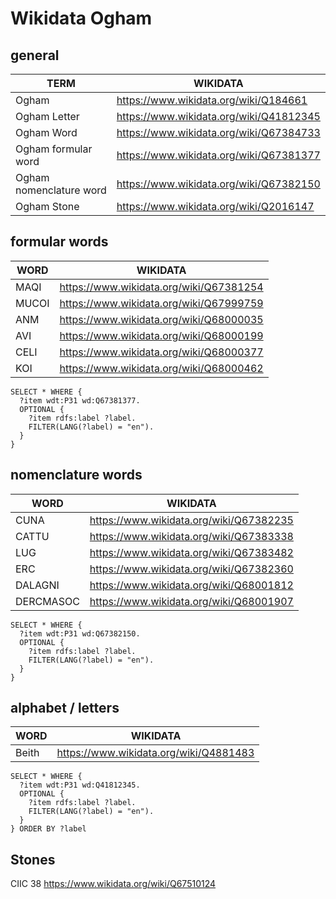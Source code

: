 # Wikidata Ogham

## general

| TERM | WIKIDATA |
|------|----------|
| Ogham | https://www.wikidata.org/wiki/Q184661 |
| Ogham Letter | https://www.wikidata.org/wiki/Q41812345 |
| Ogham Word | https://www.wikidata.org/wiki/Q67384733 |
| Ogham formular word | https://www.wikidata.org/wiki/Q67381377 |
| Ogham nomenclature word | https://www.wikidata.org/wiki/Q67382150 |
| Ogham Stone  | https://www.wikidata.org/wiki/Q2016147 |

## formular words

| WORD | WIKIDATA |
|------|----------|
| MAQI | https://www.wikidata.org/wiki/Q67381254 |
| MUCOI | https://www.wikidata.org/wiki/Q67999759 |
| ANM | https://www.wikidata.org/wiki/Q68000035 |
| AVI | https://www.wikidata.org/wiki/Q68000199 |
| CELI | https://www.wikidata.org/wiki/Q68000377 |
| KOI | https://www.wikidata.org/wiki/Q68000462 |

```
SELECT * WHERE {
  ?item wdt:P31 wd:Q67381377.
  OPTIONAL {
	?item rdfs:label ?label.
	FILTER(LANG(?label) = "en").
  }
}
```

## nomenclature words

| WORD | WIKIDATA |
|------|----------|
| CUNA | https://www.wikidata.org/wiki/Q67382235 |
| CATTU | https://www.wikidata.org/wiki/Q67383338 |
| LUG | https://www.wikidata.org/wiki/Q67383482 |
| ERC | https://www.wikidata.org/wiki/Q67382360 |
| DALAGNI | https://www.wikidata.org/wiki/Q68001812 |
| DERCMASOC | https://www.wikidata.org/wiki/Q68001907 |

```
SELECT * WHERE {
  ?item wdt:P31 wd:Q67382150.
  OPTIONAL {
    ?item rdfs:label ?label.
    FILTER(LANG(?label) = "en").
  }
}
```

## alphabet / letters

| WORD | WIKIDATA |
|------|----------|
| Beith | https://www.wikidata.org/wiki/Q4881483 |

```
SELECT * WHERE {
  ?item wdt:P31 wd:Q41812345.
  OPTIONAL {
    ?item rdfs:label ?label.
    FILTER(LANG(?label) = "en").
  }
} ORDER BY ?label
```

## Stones

CIIC 38	https://www.wikidata.org/wiki/Q67510124

